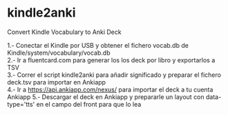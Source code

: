 # kindle2anki
Convert Kindle Vocabulary to Anki Deck

1.- Conectar el Kindle por USB y obtener el fichero vocab.db de Kindle/system/vocabulary/vocab.db  
2.- Ir a fluentcard.com para generar los los deck por libro y exportarlos a TSV  
3.- Correr el script kindle2anki para añadir significado y preparar el fichero deck.tsv para importar en Ankiapp  
4.- Ir a https://api.ankiapp.com/nexus/ para importar el deck a tu cuenta Ankiapp 
5.- Descargar el deck en Ankiapp y prepararle un layout con data-type='tts' en el campo del front para que lo lea  